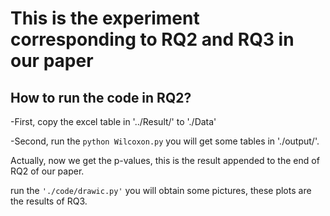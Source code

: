 # This is the experiment corresponding to RQ2 and RQ3 in our paper


## How to run the code in RQ2?

-First, copy the excel table in '../Result/' to './Data'

-Second, run the ``python Wilcoxon.py`` you will get some tables in './output/'.

Actually, now we get the p-values, this is the result appended to the end of RQ2 of our paper.

run the ``'./code/drawic.py'`` you will obtain some pictures, these plots are the results of RQ3.
